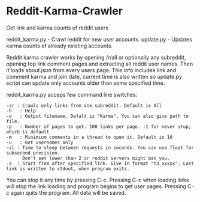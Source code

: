 Reddit-Karma-Crawler
====================

Get link and karma counts of reddit users

reddit_karma.py - Crawl reddit for new user accounts.
update.py - Updates karma counts of already existing accounts.

Reddit karma crawler works by opening /r/all or optionally any subreddit, opening top link comment pages
and extracting all reddit user names. Then it loads about.json from every users page. This info includes
link and comment karma and join date, current time is also written so update.py script can update only
accounts older than some specified time.


reddit_karma.py acceps few command line switches:

    -sr : Crawls only links from one subreddit. Default is All
    -h	 : Help
    -o	 : Output filename. Defalt is "Karma". You can also give path to file.
    -p	 : Number of pages to get. 100 links per page. -1 for never stop, which is default
    -m	 : Minimium comments in a thread to open it. Default is 10
    -u	 : Get usernames only
    -sl : Time to sleep between requests in seconds. You can use float for subsecond precision.
          Don't set lower than 2 or reddit servers might ban you.    
    -a  : Start from after specified link. Give in format "t3_xxxxx". Last link is written to stdout, when program exits.
 
 You can stop it any time by pressing C-c. Pressing C-c when loading links will stop the link loading and 
 program begins to get user pages. Pressing C-c again quits the program. All data will be saved.